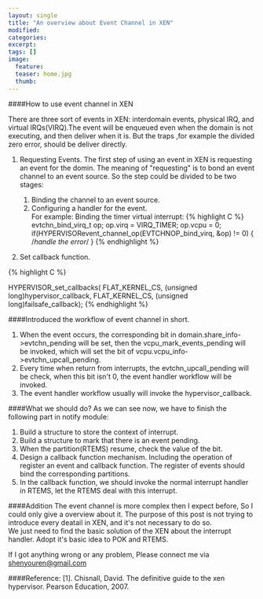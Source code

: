 ```yaml
---
layout: single
title: "An overview about Event Channel in XEN"
modified:
categories: 
excerpt:
tags: []
image:
  feature:
  teaser: home.jpg
  thumb:
---
```


####How to use event channel in XEN

There are three sort of events in XEN: interdomain events, physical IRQ, and virtual IRQs(VIRQ).The event will be enqueued even when the domain is not executing, and then deliver when it is. But the traps ,for example the divided zero error, should be deliver directly.  

1. Requesting Events.
The first step of using an event in XEN is requesting an event for the domin. The meaning of "requesting" is to bond an event channel to an event source. So the step could be divided to be two stages:
   1. Binding the channel to an event source.
   2. Configuring a handler for the event.   
For example:
Binding the timer virtual interrupt:
{% highlight C %}
evtchn_bind_virq_t op;
op.virq = VIRQ_TIMER;
op.vcpu = 0;
if(HYPERVISORevent_channel_op(EVTCHNOP_bind_virq, &op) != 0)
{
  /*handle the error*/
}
{% endhighlight %}

2. Set callback function.

{% highlight C %}

  HYPERVISOR_set_callbacks(
    FLAT_KERNEL_CS, (unsigned long)hypervisor_callback,
    FLAT_KERNEL_CS, (unsigned long)failsafe_callback);
{% endhighlight %}

####Introduced the workflow of event channel in short. 
1. When the event occurs, the corresponding bit in domain.share_info->evtchn_pending will be set, then the vcpu_mark_events_pending will be invoked, which will set the bit of vcpu.vcpu_info->evtchn_upcall_pending.
2. Every time when return from interrupts, the evtchn_upcall_pending will be check, when this bit isn't 0, the event handler workflow will be invoked.
3. The event handler workflow usually will invoke the hypervisor_callback.

####What we should do?
As we can see now, we have to finish the following part in notify module:  
1. Build a structure to store the context of interrupt.  
2. Build a structure to mark that there is an event pending.  
3. When the partition(RTEMS) resume, check the value of the bit.  
4. Design a callback function mechanism. Including the operation of register an event and callback function. The register of events should bind the corresponding partitions.  
5. In the callback function, we should invoke the normal interrupt handler in RTEMS, let the RTEMS deal with this interrupt.  

####Addition
The event channel is more complex then I expect before, So I could only give a overview about it. The purpose of this post is not trying to introduce every deatail in XEN, and it's not necessary to do so.   
We just need to find the basic solution of the XEN about the interrupt handler. Adopt it's basic idea to POK and RTEMS.

If I got anything wrong or any problem, Please connect me via <shenyouren@gmail.com>

####Reference:
[1]. Chisnall, David. The definitive guide to the xen hypervisor. Pearson Education, 2007.   
